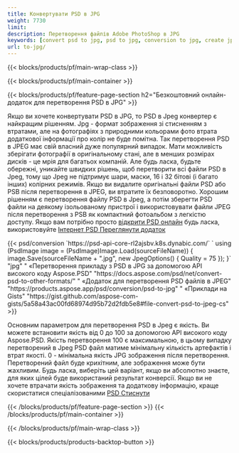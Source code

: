 ```yaml
---
title: Конвертувати PSD в JPG
weight: 7730
limit: 
description: Перетворення файлів Adobe PhotoShop в JPG
keywords: [convert psd to jpg, psd to jpg, conversion to jpg, create jpg from psd, print psd as jpg]
url: to-jpg/
---
```


{{< blocks/products/pf/main-wrap-class >}}

{{< blocks/products/pf/main-container >}}

{{< blocks/products/pf/feature-page-section h2="Безкоштовний онлайн-додаток для перетворення PSD в JPG" >}}
<p>Якщо ви хочете конвертувати PSD в JPG, то PSD в Jpeg конвертер є найкращим рішенням. Jpg - формат зображення зі стисненням з втратами, але на фотографіях з природними кольорами фото втрата додаткової інформації про колір не буде помітна. Так перетворення PSD в JPEG має свій власний дуже популярний випадок. Мати можливість зберігати фотографії в оригінальному стані, але в менших розмірах дисків - це мрія для багатьох компаній. Але будь ласка, будьте обережні, уникайте швидких рішень, щоб перетворити всі файли PSD в Jpeg, тому що Jpeg не підтримує шари, маски, 16 і 32 бітові (і багато інших) колірних режимів. Якщо ви видалите оригінальні файли PSD або PSB після перетворення в JPEG, ви втратите їх безповоротно. Хорошим рішенням є перетворення файлу PSD в Jpeg, а потім зберегти PSD файли на деякому ізольованому пристрої і використовувати файли JPEG після перетворення з PSB як компактний фотоальбом з легкістю доступу. Якщо вам потрібно просто <a href="/psd/view">відкрити PSD онлайн</a> будь ласка, використовуйте <a href="/psd/view">Інтернет PSD Переглянути додаток</a></p>
{{< psd/conversion `https://psd-api-core-rl2ajsbv.k8s.dynabic.com/` 
`    using (PsdImage image = (PsdImage)Image.Load(sourceFileName))
    {
        image.Save(sourceFileName + ".jpg",  new JpegOptions() { Quality = 75 });
    }` 
		"jpg" "
«Перетворення прикладу з PSD в JPG за допомогою API високого коду Aspose.PSD"  "https://docs.aspose.com/psd/net/convert-psd-to-other-formats/" "
«Додаток для перетворення PSD файлів в JPEG" "https://products.aspose.app/psd/conversion/psd-to-jpg" "
«Приклади на Gists" "https://gist.github.com/aspose-com-gists/5a58a43ac00fd68974d95b72d2fdb5e8#file-convert-psd-to-jpeg-cs" >}}
<p>Основним параметром для перетворення PSD в Jpeg є якість. Ви можете встановити якість від 0 до 100 за допомогою API високого коду Aspose.PSD. Якість перетворення 100 є максимальною, в цьому випадку перетворений в Jpeg PSD файл матиме мінімальну кількість артефактів і втрат якості. 0 - мінімальна якість JPG зображення після перетворення. Перетворений файл буде крихітним, але зображення може бути жахливим. Будь ласка, виберіть цей варіант, якщо ви абсолютно знаєте, для яких цілей буде використаний результат конверсії. Якщо ви не хочете втрачати якість зображення та додаткову інформацію, краще скористатися спеціалізованими <a href="/psd/reduce-size">PSD Стиснути</a></p>
{{< /blocks/products/pf/feature-page-section >}}
{{< /blocks/products/pf/main-container >}}


{{< /blocks/products/pf/main-wrap-class >}}

{{< blocks/products/products-backtop-button >}}
